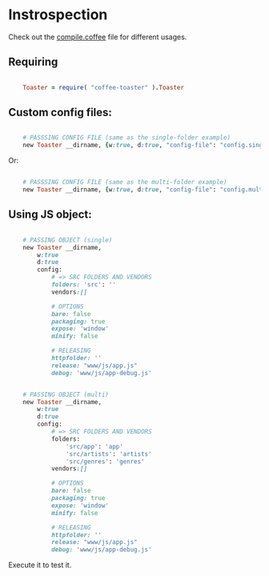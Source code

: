# Instrospection

Check out the [compile.coffee](https://github.com/serpentem/coffee-toaster/blob/master/examples/introspection/compile.coffee) file for different usages.

## Requiring

````ruby

	Toaster = require( "coffee-toaster" ).Toaster
````

## Custom config files:

````ruby

	# PASSSING CONFIG FILE (same as the single-folder example)
	new Toaster __dirname, {w:true, d:true, "config-file": "config.single.coffee"}
````

Or:

````ruby

	# PASSSING CONFIG FILE (same as the multi-folder example)
	new Toaster __dirname, {w:true, d:true, "config-file": "config.multi.coffee"}
````

## Using JS object:

````ruby

	# PASSING OBJECT (single)
	new Toaster __dirname,
		w:true
		d:true
		config:
			# => SRC FOLDERS AND VENDORS
			folders: 'src': ''
			vendors:[]

			# OPTIONS
			bare: false
			packaging: true
			expose: 'window'
			minify: false

			# RELEASING
			httpfolder: ''
			release: "www/js/app.js"
			debug: 'www/js/app-debug.js'
````

````ruby

	# PASSING OBJECT (multi)
	new Toaster __dirname,
		w:true
		d:true
		config:
			# => SRC FOLDERS AND VENDORS
			folders:
				'src/app': 'app'
				'src/artists': 'artists'
				'src/genres': 'genres'
			vendors:[]

			# OPTIONS
			bare: false
			packaging: true
			expose: 'window'
			minify: false

			# RELEASING
			httpfolder: ''
			release: "www/js/app.js"
			debug: 'www/js/app-debug.js'
````


Execute it to test it.